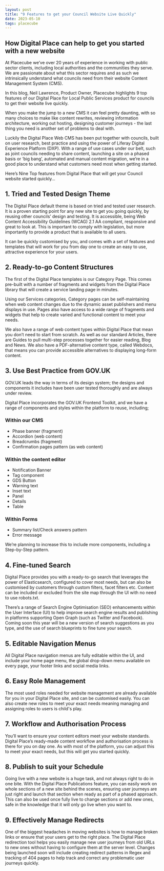 ```yaml
---
layout: post
title: "9 Features to get your Council Website Live Quickly"
date: 2023-05-10
tags: placecube
---
```


## How Digital Place can help to get you started with a new website

At Placecube we’ve over 20 years of experience in working with public sector clients, including local authorities and the communities they serve.  We are passionate about what this sector requires and as such we intrinsically understand what councils need from their website Content Management System (CMS).

In this blog, Neil Lawrence, Product Owner, Placecube highlights 9 top features of our Digital Place for Local Public Services product for councils to get their website live quickly.  

When you make the jump to a new CMS it can feel pretty daunting, with so many choices to make like content rewrites, reviewing information architecture, working out hosting, designing customer journeys - the last thing you need is another set of problems to deal with.

Luckily the Digital Place Web CMS has been put together with councils, built on user research, best practice and using the power of Liferay Digital Experience Platform (DXP). With a range of use cases under our belt, such as joint councils needing to share content, launching a site on a phased basis or ‘big bang’, automated and manual content migration, we’re in a good place to understand what customers need most when getting started.

Here’s Nine Top features from Digital Place that will get your Council website started quickly…

## 1. Tried and Tested Design Theme

The Digital Place default theme is based on tried and tested user research. It is a proven starting point for any new site to get you going quickly, by reusing other councils’ design and testing. It is accessible, being Web Content Accessibility Guidelines (WCAG) 2.1 AA compliant, responsive and great to look at. This is important to comply with legislation, but more importantly to provide a product that is available to all users.

It can be quickly customised by you, and comes with a set of features and templates that will work for you from day one to create an easy to use, attractive experience for your users. 

## 2. Ready-to-go Content Structures

The first of the Digital Place templates is our Category Page. This comes pre-built with a number of fragments and widgets from the Digital Place library that will create a service landing page in minutes. 

Using our Services categories, Category pages can be self-maintaining when web content changes due to the dynamic asset publishers and menu displays in use. Pages also have access to a wide range of fragments and widgets that help to create varied and functional content to meet your needs.

We also have a range of web content types within Digital Place that mean you don’t need to start from scratch. As well as our standard Articles, there are Guides to pull multi-step processes together for easier reading, Blog and News. We also have a PDF-alternative content type, called Webdocs, that means you can provide accessible alternatives to displaying long-form content.

## 3. Use Best Practice from GOV.UK 

GOV.UK leads the way in terms of its design system; the designs and components it includes have been user tested thoroughly and are always under review.

Digital Place incorporates the GOV.UK Frontend Toolkit, and we have a range of components and styles within the platform to reuse, including;

### Within our CMS

- Phase banner (fragment)
- Accordion (web content)
- Breadcrumbs (fragment)
- Confirmation pages pattern (as web content)

### Within the content editor

- Notification Banner
- Tag component 
- GDS Button
- Warning text 
- Inset text
- Panel
- Details
- Table

### Within Forms

- Summary list/Check answers pattern
- Error message

We’re planning to increase this to include more components, including a Step-by-Step pattern.

## 4. Fine-tuned Search 

Digital Place provides you with a ready-to-go search that leverages the power of Elasticsearch, configured to cover most needs, but can also be customised by customers through custom filters, facet filters etc. Content can be included or excluded from the site map through the UI with no need to use robots.txt. 

There’s a range of Search Engine Optimisation (SEO) enhancements within the User Interface (UI) to help improve search engine results and publishing in platforms supporting Open Graph (such as Twitter and Facebook). Coming soon this year will be a new version of search suggestions as you type, and the use of search blueprints to fine tune your search.

## 5. Editable Navigation Menus 

All Digital Place navigation menus are fully editable within the UI, and include your home page menu, the global drop-down menu available on every page, your footer links and social media links.

## 6. Easy Role Management  

The most used roles needed for website management are already available for you in your Digital Place site, and can be customised easily. You can also create new roles to meet your exact needs meaning managing and assigning roles to users is child's play.

## 7. Workflow and Authorisation Process 

You’ll want to ensure your content editors meet your website standards. Digital Place’s ready-made content workflow and authorisation process is there for you on day one. As with most of the platform, you can adjust this to meet your exact needs, but this will get you started quickly.

## 8. Publish to suit your Schedule 

Going live with a new website is a huge task, and not always right to do in one bite. With the Digital Place Publications feature, you can easily work on whole sections of a new site behind the scenes, ensuring user journeys are just right and launch that section when ready as part of a phased approach. This can also be used once fully live to change sections or add new ones, safe in the knowledge that it will only go live when you want to.

## 9. Effectively Manage Redirects

One of the biggest headaches in moving websites is how to manage broken links or ensure that your users get to the right place. The Digital Place redirection tool helps you easily manage new user journeys from old URLs to new ones without having to configure them at the server level. Changes being launched soon will include creating redirect patterns in Regex and tracking of 404 pages to help track and correct any problematic user journeys quickly.

 
